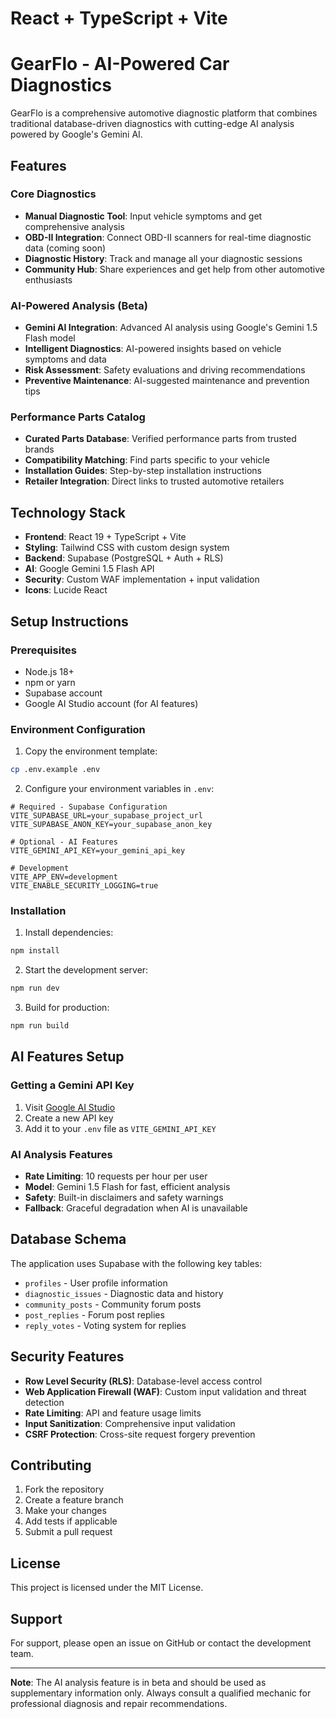 # React + TypeScript + Vite

# GearFlo - AI-Powered Car Diagnostics

GearFlo is a comprehensive automotive diagnostic platform that combines traditional database-driven diagnostics with cutting-edge AI analysis powered by Google's Gemini AI.

## Features

### Core Diagnostics
- **Manual Diagnostic Tool**: Input vehicle symptoms and get comprehensive analysis
- **OBD-II Integration**: Connect OBD-II scanners for real-time diagnostic data (coming soon)
- **Diagnostic History**: Track and manage all your diagnostic sessions
- **Community Hub**: Share experiences and get help from other automotive enthusiasts

### AI-Powered Analysis (Beta)
- **Gemini AI Integration**: Advanced AI analysis using Google's Gemini 1.5 Flash model
- **Intelligent Diagnostics**: AI-powered insights based on vehicle symptoms and data
- **Risk Assessment**: Safety evaluations and driving recommendations
- **Preventive Maintenance**: AI-suggested maintenance and prevention tips

### Performance Parts Catalog
- **Curated Parts Database**: Verified performance parts from trusted brands
- **Compatibility Matching**: Find parts specific to your vehicle
- **Installation Guides**: Step-by-step installation instructions
- **Retailer Integration**: Direct links to trusted automotive retailers

## Technology Stack

- **Frontend**: React 19 + TypeScript + Vite
- **Styling**: Tailwind CSS with custom design system
- **Backend**: Supabase (PostgreSQL + Auth + RLS)
- **AI**: Google Gemini 1.5 Flash API
- **Security**: Custom WAF implementation + input validation
- **Icons**: Lucide React

## Setup Instructions

### Prerequisites
- Node.js 18+ 
- npm or yarn
- Supabase account
- Google AI Studio account (for AI features)

### Environment Configuration

1. Copy the environment template:
```bash
cp .env.example .env
```

2. Configure your environment variables in `.env`:

```env
# Required - Supabase Configuration
VITE_SUPABASE_URL=your_supabase_project_url
VITE_SUPABASE_ANON_KEY=your_supabase_anon_key

# Optional - AI Features
VITE_GEMINI_API_KEY=your_gemini_api_key

# Development
VITE_APP_ENV=development
VITE_ENABLE_SECURITY_LOGGING=true
```

### Installation

1. Install dependencies:
```bash
npm install
```

2. Start the development server:
```bash
npm run dev
```

3. Build for production:
```bash
npm run build
```

## AI Features Setup

### Getting a Gemini API Key

1. Visit [Google AI Studio](https://makersuite.google.com/app/apikey)
2. Create a new API key
3. Add it to your `.env` file as `VITE_GEMINI_API_KEY`

### AI Analysis Features

- **Rate Limiting**: 10 requests per hour per user
- **Model**: Gemini 1.5 Flash for fast, efficient analysis
- **Safety**: Built-in disclaimers and safety warnings
- **Fallback**: Graceful degradation when AI is unavailable

## Database Schema

The application uses Supabase with the following key tables:
- `profiles` - User profile information
- `diagnostic_issues` - Diagnostic data and history
- `community_posts` - Community forum posts
- `post_replies` - Forum post replies
- `reply_votes` - Voting system for replies

## Security Features

- **Row Level Security (RLS)**: Database-level access control
- **Web Application Firewall (WAF)**: Custom input validation and threat detection
- **Rate Limiting**: API and feature usage limits
- **Input Sanitization**: Comprehensive input validation
- **CSRF Protection**: Cross-site request forgery prevention

## Contributing

1. Fork the repository
2. Create a feature branch
3. Make your changes
4. Add tests if applicable
5. Submit a pull request

## License

This project is licensed under the MIT License.

## Support

For support, please open an issue on GitHub or contact the development team.

---

**Note**: The AI analysis feature is in beta and should be used as supplementary information only. Always consult a qualified mechanic for professional diagnosis and repair recommendations.